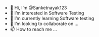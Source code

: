 - 👋 Hi, I’m @Sanketnayak123
- 👀 I’m interested in Software Testing 
- 🌱 I’m currently learning Software testing 
- 💞️ I’m looking to collaborate on ...
- 📫 How to reach me ...

<!---
Sanketnayak123/Sanketnayak123 is a ✨ special ✨ repository because its `README.md` (this file) appears on your GitHub profile.
You can click the Preview link to take a look at your changes.
--->
